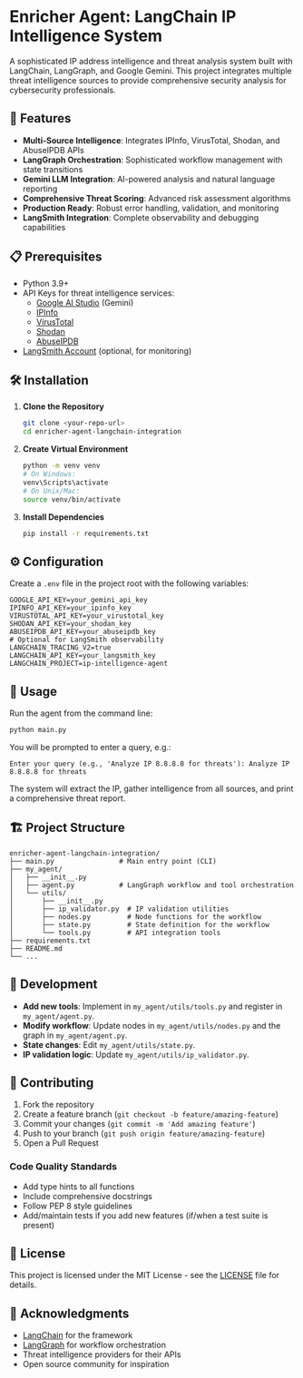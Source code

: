 # Enricher Agent: LangChain IP Intelligence System

A sophisticated IP address intelligence and threat analysis system built with LangChain, LangGraph, and Google Gemini. This project integrates multiple threat intelligence sources to provide comprehensive security analysis for cybersecurity professionals.

## 🚀 Features

- **Multi-Source Intelligence**: Integrates IPInfo, VirusTotal, Shodan, and AbuseIPDB APIs
- **LangGraph Orchestration**: Sophisticated workflow management with state transitions
- **Gemini LLM Integration**: AI-powered analysis and natural language reporting
- **Comprehensive Threat Scoring**: Advanced risk assessment algorithms
- **Production Ready**: Robust error handling, validation, and monitoring
- **LangSmith Integration**: Complete observability and debugging capabilities

## 📋 Prerequisites

- Python 3.9+
- API Keys for threat intelligence services:
  - [Google AI Studio](https://makersuite.google.com/app/apikey) (Gemini)
  - [IPInfo](https://ipinfo.io/signup)
  - [VirusTotal](https://www.virustotal.com/gui/join-us)
  - [Shodan](https://account.shodan.io/register)
  - [AbuseIPDB](https://www.abuseipdb.com/register)
- [LangSmith Account](https://smith.langchain.com/) (optional, for monitoring)

## 🛠 Installation

1. **Clone the Repository**
   ```bash
   git clone <your-repo-url>
   cd enricher-agent-langchain-integration
   ```
2. **Create Virtual Environment**
   ```bash
   python -m venv venv
   # On Windows:
   venv\Scripts\activate
   # On Unix/Mac:
   source venv/bin/activate
   ```
3. **Install Dependencies**
   ```bash
   pip install -r requirements.txt
   ```

## ⚙️ Configuration

Create a `.env` file in the project root with the following variables:

```
GOOGLE_API_KEY=your_gemini_api_key
IPINFO_API_KEY=your_ipinfo_key
VIRUSTOTAL_API_KEY=your_virustotal_key
SHODAN_API_KEY=your_shodan_key
ABUSEIPDB_API_KEY=your_abuseipdb_key
# Optional for LangSmith observability
LANGCHAIN_TRACING_V2=true
LANGCHAIN_API_KEY=your_langsmith_key
LANGCHAIN_PROJECT=ip-intelligence-agent
```

## 🚀 Usage

Run the agent from the command line:

```bash
python main.py
```

You will be prompted to enter a query, e.g.:

```
Enter your query (e.g., 'Analyze IP 8.8.8.8 for threats'): Analyze IP 8.8.8.8 for threats
```

The system will extract the IP, gather intelligence from all sources, and print a comprehensive threat report.

## 🏗 Project Structure

```
enricher-agent-langchain-integration/
├── main.py                # Main entry point (CLI)
├── my_agent/
│   ├── __init__.py
│   ├── agent.py           # LangGraph workflow and tool orchestration
│   └── utils/
│       ├── __init__.py
│       ├── ip_validator.py  # IP validation utilities
│       ├── nodes.py         # Node functions for the workflow
│       ├── state.py         # State definition for the workflow
│       └── tools.py         # API integration tools
├── requirements.txt
├── README.md
└── ...
```

## 🔧 Development

- **Add new tools**: Implement in `my_agent/utils/tools.py` and register in `my_agent/agent.py`.
- **Modify workflow**: Update nodes in `my_agent/utils/nodes.py` and the graph in `my_agent/agent.py`.
- **State changes**: Edit `my_agent/utils/state.py`.
- **IP validation logic**: Update `my_agent/utils/ip_validator.py`.

## 🤝 Contributing

1. Fork the repository
2. Create a feature branch (`git checkout -b feature/amazing-feature`)
3. Commit your changes (`git commit -m 'Add amazing feature'`)
4. Push to your branch (`git push origin feature/amazing-feature`)
5. Open a Pull Request

### Code Quality Standards
- Add type hints to all functions
- Include comprehensive docstrings
- Follow PEP 8 style guidelines
- Add/maintain tests if you add new features (if/when a test suite is present)

## 📝 License

This project is licensed under the MIT License - see the [LICENSE](LICENSE) file for details.

## 🙏 Acknowledgments

- [LangChain](https://langchain.com/) for the framework
- [LangGraph](https://github.com/langchain-ai/langgraph) for workflow orchestration
- Threat intelligence providers for their APIs
- Open source community for inspiration




